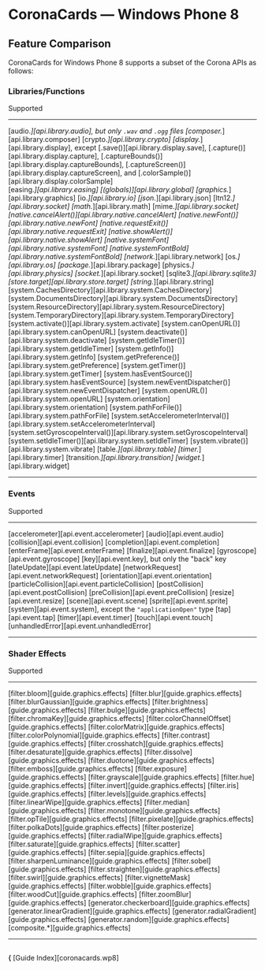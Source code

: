 # CoronaCards — Windows&nbsp;Phone&nbsp;8

## Feature Comparison

CoronaCards for Windows&nbsp;Phone&nbsp;8 supports a subset of the Corona APIs as follows:

### Libraries/Functions

<div class="inner-table full-width vert-compact">

Supported
-----------------------------------------------------------------------------------------------------------------------------------------------------------------------------------------------------------------------------------------------------------------------------------------------------------------------	------
[audio.*][api.library.audio], but only `.wav` and `.ogg` files
[composer.*][api.library.composer]
[crypto.*][api.library.crypto]
[display.*][api.library.display], except [.save()][api.library.display.save], [.capture()][api.library.display.capture], [.captureBounds()][api.library.display.captureBounds], [.captureScreen()][api.library.display.captureScreen], and [.colorSample()][api.library.display.colorSample]  							
[easing.*][api.library.easing]
[(globals)][api.library.global]
[graphics.*][api.library.graphics]
[io.*][api.library.io]
[json.*][api.library.json]
[ltn12.*][api.library.socket]
[math.*][api.library.math]
[mime.*][api.library.socket]
[native.cancelAlert()][api.library.native.cancelAlert]
[native.newFont()][api.library.native.newFont]
[native.requestExit()][api.library.native.requestExit]
[native.showAlert()][api.library.native.showAlert]
[native.systemFont][api.library.native.systemFont]
[native.systemFontBold][api.library.native.systemFontBold]
[network.*][api.library.network]
[os.*][api.library.os]
[package.*][api.library.package]
[physics.*][api.library.physics]
[socket.*][api.library.socket]
[sqlite3.*][api.library.sqlite3]
[store.target][api.library.store.target]
[string.*][api.library.string]
[system.CachesDirectory][api.library.system.CachesDirectory]
[system.DocumentsDirectory][api.library.system.DocumentsDirectory]
[system.ResourceDirectory][api.library.system.ResourceDirectory]
[system.TemporaryDirectory][api.library.system.TemporaryDirectory]
[system.activate()][api.library.system.activate]
[system.canOpenURL()][api.library.system.canOpenURL]
[system.deactivate()][api.library.system.deactivate]
[system.getIdleTimer()][api.library.system.getIdleTimer]
[system.getInfo()][api.library.system.getInfo]
[system.getPreference()][api.library.system.getPreference]
[system.getTimer()][api.library.system.getTimer]
[system.hasEventSource()][api.library.system.hasEventSource]
[system.newEventDispatcher()][api.library.system.newEventDispatcher]
[system.openURL()][api.library.system.openURL]
[system.orientation][api.library.system.orientation]
[system.pathForFile()][api.library.system.pathForFile]
[system.setAccelerometerInterval()][api.library.system.setAccelerometerInterval]
[system.setGyroscopeInterval()][api.library.system.setGyroscopeInterval]
[system.setIdleTimer()][api.library.system.setIdleTimer]
[system.vibrate()][api.library.system.vibrate]
[table.*][api.library.table]
[timer.*][api.library.timer]
[transition.*][api.library.transition]
[widget.*][api.library.widget]
-----------------------------------------------------------------------------------------------------------------------------------------------------------------------------------------------------------------------------------------------------------------------------------------------------------------------	------

</div>

### Events

<div class="inner-table full-width vert-compact">

Supported	
----------------------------------------------------------------------------------	------
[accelerometer][api.event.accelerometer]
[audio][api.event.audio]
[collision][api.event.collision]
[completion][api.event.completion]
[enterFrame][api.event.enterFrame]
[finalize][api.event.finalize]
[gyroscope][api.event.gyroscope]
[key][api.event.key], but only the "back" key
[lateUpdate][api.event.lateUpdate]
[networkRequest][api.event.networkRequest]
[orientation][api.event.orientation]
[particleCollision][api.event.particleCollision]
[postCollision][api.event.postCollision]
[preCollision][api.event.preCollision]
[resize][api.event.resize]
[scene][api.event.scene]
[sprite][api.event.sprite]
[system][api.event.system], except the `"applicationOpen"` type
[tap][api.event.tap]
[timer][api.event.timer]
[touch][api.event.touch]
[unhandledError][api.event.unhandledError]
----------------------------------------------------------------------------------	------

</div>

### Shader Effects

<div class="inner-table full-width vert-compact">

Supported	
----------------------------------------------------------------------------------	------
[filter.bloom][guide.graphics.effects]
[filter.blur][guide.graphics.effects]
[filter.blurGaussian][guide.graphics.effects]
[filter.brightness][guide.graphics.effects]
[filter.bulge][guide.graphics.effects]
[filter.chromaKey][guide.graphics.effects]
[filter.colorChannelOffset][guide.graphics.effects]
[filter.colorMatrix][guide.graphics.effects]
[filter.colorPolynomial][guide.graphics.effects]
[filter.contrast][guide.graphics.effects]
[filter.crosshatch][guide.graphics.effects]
[filter.desaturate][guide.graphics.effects]
[filter.dissolve][guide.graphics.effects]
[filter.duotone][guide.graphics.effects]
[filter.emboss][guide.graphics.effects]
[filter.exposure][guide.graphics.effects]
[filter.grayscale][guide.graphics.effects]
[filter.hue][guide.graphics.effects]
[filter.invert][guide.graphics.effects]
[filter.iris][guide.graphics.effects]
[filter.levels][guide.graphics.effects]
[filter.linearWipe][guide.graphics.effects]
[filter.median][guide.graphics.effects]
[filter.monotone][guide.graphics.effects]
[filter.opTile][guide.graphics.effects]
[filter.pixelate][guide.graphics.effects]
[filter.polkaDots][guide.graphics.effects]
[filter.posterize][guide.graphics.effects]
[filter.radialWipe][guide.graphics.effects]
[filter.saturate][guide.graphics.effects]
[filter.scatter][guide.graphics.effects]
[filter.sepia][guide.graphics.effects]
[filter.sharpenLuminance][guide.graphics.effects]
[filter.sobel][guide.graphics.effects]
[filter.straighten][guide.graphics.effects]
[filter.swirl][guide.graphics.effects]
[filter.vignetteMask][guide.graphics.effects]
[filter.wobble][guide.graphics.effects]
[filter.woodCut][guide.graphics.effects]
[filter.zoomBlur][guide.graphics.effects]
[generator.checkerboard][guide.graphics.effects]
[generator.linearGradient][guide.graphics.effects]
[generator.radialGradient][guide.graphics.effects]
[generator.random][guide.graphics.effects]
[composite.*][guide.graphics.effects]
----------------------------------------------------------------------------------	------

</div>


##

<div class="walkthrough-nav">

__&lang;__ [Guide Index][coronacards.wp8]

</div>
